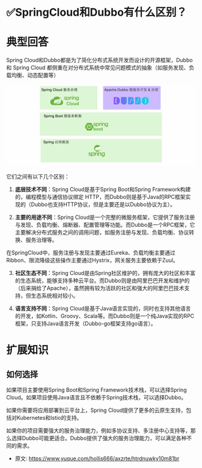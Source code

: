 # ✅SpringCloud和Dubbo有什么区别？
<!--page header-->

<a name="RvKTI"></a>
# 典型回答

Spring Cloud和Dubbo都是为了简化分布式系统开发而设计的开源框架，Dubbo 和 Spring Cloud 都侧重在对分布式系统中常见问题模式的抽象（如服务发现、负载均衡、动态配置等）

![](./img/Eap4IRuTaPq45Drs/1680876421773-804789b4-187c-4829-8f0d-b05ed7b16952-077700.png)


它们之间有以下几个区别：

1. **底层技术不同**：Spring Cloud是基于Spring Boot和Spring Framework构建的，编程模型与通信协议绑定 HTTP，而Dubbo则是基于Java的RPC框架实现的（Dubbo也支持HTTP协议，但是主要还是以Dubbo协议为主）。

2. **主要的用途不同**：Spring Cloud是一个完整的微服务框架，它提供了服务注册与发现、负载均衡、熔断器、配置管理等功能。而Dubbo是一个RPC框架，它主要解决分布式服务之间的调用问题，如服务注册与发现、负载均衡、协议转换、服务治理等。

在SpringCloud中，服务注册与发现主要通过Eureka、负载均衡主要通过Ribbon、限流降级这些操作主要通过Hystrix，网关服务主要依赖于Zuul。

3. **社区生态不同**：Spring Cloud是由Spring社区维护的，拥有庞大的社区和丰富的生态系统，能够支持多种云平台。而Dubbo则是由阿里巴巴开发和维护的（后来捐给了Apache），虽然拥有较为活跃的社区和强大的阿里巴巴技术支持，但生态系统相对较小。

4. **语言支持不同**：Spring Cloud是基于Java语言实现的，同时也支持其他语言的开发，如Kotlin、Groovy、Scala等。而Dubbo则是一个纯Java实现的RPC框架，只支持Java语言开发（Dubbo-go框架支持go语言）。


 
<a name="p5Bm0"></a>
# 扩展知识

<a name="uSo74"></a>
## 如何选择

如果项目主要使用Spring Boot和Spring Framework技术栈，可以选择Spring Cloud。如果项目使用Java语言且不依赖于Spring技术栈，可以选择Dubbo。

如果你需要将应用部署到云平台上，Spring Cloud提供了更多的云原生支持，包括对Kubernetes和Istio的支持。

如果你的项目需要强大的服务治理能力，例如多协议支持、多注册中心支持等，那么选择Dubbo可能更适合。Dubbo提供了强大的服务治理能力，可以满足各种不同的需求。


<!--page footer-->
- 原文: <https://www.yuque.com/hollis666/axzrte/htrdnuwky10m81br>